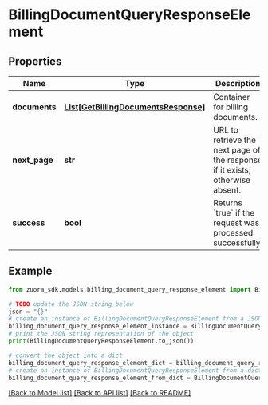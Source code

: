 # BillingDocumentQueryResponseElement


## Properties

Name | Type | Description | Notes
------------ | ------------- | ------------- | -------------
**documents** | [**List[GetBillingDocumentsResponse]**](GetBillingDocumentsResponse.md) | Container for billing documents.  | [optional] 
**next_page** | **str** | URL to retrieve the next page of the response if it exists; otherwise absent.  | [optional] 
**success** | **bool** | Returns &#x60;true&#x60; if the request was processed successfully. | [optional] 

## Example

```python
from zuora_sdk.models.billing_document_query_response_element import BillingDocumentQueryResponseElement

# TODO update the JSON string below
json = "{}"
# create an instance of BillingDocumentQueryResponseElement from a JSON string
billing_document_query_response_element_instance = BillingDocumentQueryResponseElement.from_json(json)
# print the JSON string representation of the object
print(BillingDocumentQueryResponseElement.to_json())

# convert the object into a dict
billing_document_query_response_element_dict = billing_document_query_response_element_instance.to_dict()
# create an instance of BillingDocumentQueryResponseElement from a dict
billing_document_query_response_element_from_dict = BillingDocumentQueryResponseElement.from_dict(billing_document_query_response_element_dict)
```
[[Back to Model list]](../README.md#documentation-for-models) [[Back to API list]](../README.md#documentation-for-api-endpoints) [[Back to README]](../README.md)


